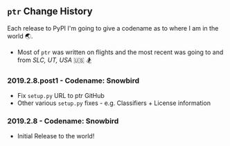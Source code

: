 ## `ptr` Change History

Each release to PyPI I'm going to give a codename as to where I am in the world 🌏.
- Most of `ptr` was written on flights and the most recent was going to and from *SLC, UT, USA* 🇺🇸 🏂

### 2019.2.8.post1 - Codename: **Snowbird**
- Fix `setup.py` URL to ptr GitHub
- Other various `setup.py` fixes - e.g. Classifiers + License information

### 2019.2.8 - Codename: **Snowbird**
- Initial Release to the world!
